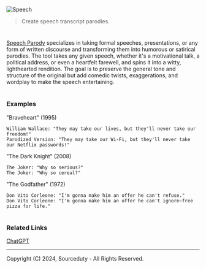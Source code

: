 ![Speech](https://github.com/user-attachments/assets/9e7fd932-d682-43df-94b8-5f78afcf09cb)

> Create speech transcript parodies.
#

[Speech Parody](https://chatgpt.com/g/g-agA6X5NqC-speech-parody) specializes in taking formal speeches, presentations, or any form of written discourse and transforming them into humorous or satirical parodies. The tool takes any given speech, whether it's a motivational talk, a political address, or even a heartfelt farewell, and spins it into a witty, lighthearted rendition. The goal is to preserve the general tone and structure of the original but add comedic twists, exaggerations, and wordplay to make the speech entertaining.

#
### Examples

"Braveheart" (1995)
```
William Wallace: "They may take our lives, but they'll never take our freedom!"
Parodized Version: "They may take our Wi-Fi, but they'll never take our Netflix passwords!"
```

"The Dark Knight" (2008)
```
The Joker: "Why so serious?"
The Joker: "Why so cereal?"
```

"The Godfather" (1972)
```
Don Vito Corleone: "I'm gonna make him an offer he can't refuse."
Don Vito Corleone: "I'm gonna make him an offer he can't ignore—free pizza for life."
```

#
### Related Links

[ChatGPT](https://github.com/sourceduty/ChatGPT)

***
Copyright (C) 2024, Sourceduty - All Rights Reserved.
